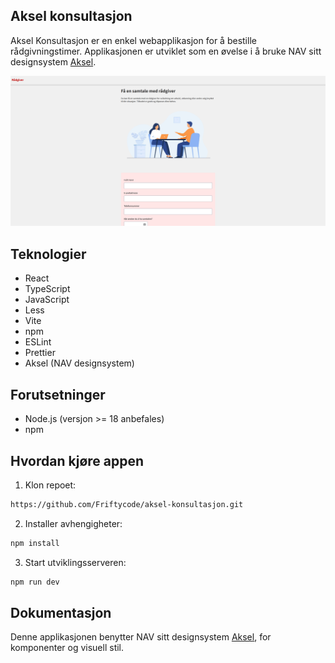 ## **Aksel konsultasjon**

Aksel Konsultasjon er en enkel webapplikasjon for å bestille rådgivningstimer. Applikasjonen er utviklet som en øvelse i
å bruke NAV sitt designsystem [Aksel](https://aksel.nav.no/).

![readme.png](src/assets/readme.png)

## Teknologier

- React
- TypeScript
- JavaScript
- Less
- Vite
- npm
- ESLint
- Prettier
- Aksel (NAV designsystem)

## Forutsetninger

- Node.js (versjon >= 18 anbefales)
- npm

## Hvordan kjøre appen

1. Klon repoet:

```bash
https://github.com/Friftycode/aksel-konsultasjon.git
```

2. Installer avhengigheter:

```bash
npm install
```

3. Start utviklingsserveren:

```bash
npm run dev
```

## Dokumentasjon

Denne applikasjonen benytter NAV sitt designsystem [Aksel](https://aksel.nav.no/), for komponenter og visuell stil.
